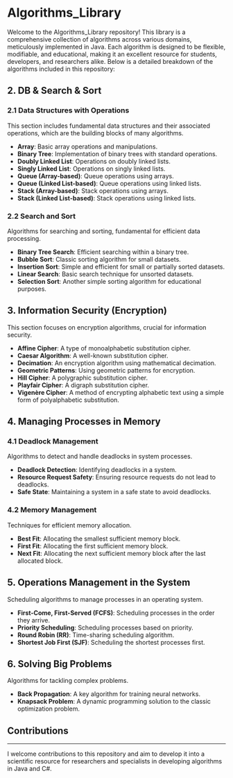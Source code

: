 # Algorithms_Library

Welcome to the Algorithms_Library repository! This library is a comprehensive collection of algorithms across various domains, meticulously implemented in Java. Each algorithm is designed to be flexible, modifiable, and educational, making it an excellent resource for students, developers, and researchers alike. Below is a detailed breakdown of the algorithms included in this repository:

## 2. DB & Search & Sort

### 2.1 Data Structures with Operations
This section includes fundamental data structures and their associated operations, which are the building blocks of many algorithms.

- **Array**: Basic array operations and manipulations.
- **Binary Tree**: Implementation of binary trees with standard operations.
- **Doubly Linked List**: Operations on doubly linked lists.
- **Singly Linked List**: Operations on singly linked lists.
- **Queue (Array-based)**: Queue operations using arrays.
- **Queue (Linked List-based)**: Queue operations using linked lists.
- **Stack (Array-based)**: Stack operations using arrays.
- **Stack (Linked List-based)**: Stack operations using linked lists.

### 2.2 Search and Sort
Algorithms for searching and sorting, fundamental for efficient data processing.

- **Binary Tree Search**: Efficient searching within a binary tree.
- **Bubble Sort**: Classic sorting algorithm for small datasets.
- **Insertion Sort**: Simple and efficient for small or partially sorted datasets.
- **Linear Search**: Basic search technique for unsorted datasets.
- **Selection Sort**: Another simple sorting algorithm for educational purposes.

## 3. Information Security (Encryption)
This section focuses on encryption algorithms, crucial for information security.

- **Affine Cipher**: A type of monoalphabetic substitution cipher.
- **Caesar Algorithm**: A well-known substitution cipher.
- **Decimation**: An encryption algorithm using mathematical decimation.
- **Geometric Patterns**: Using geometric patterns for encryption.
- **Hill Cipher**: A polygraphic substitution cipher.
- **Playfair Cipher**: A digraph substitution cipher.
- **Vigenère Cipher**: A method of encrypting alphabetic text using a simple form of polyalphabetic substitution.

## 4. Managing Processes in Memory

### 4.1 Deadlock Management
Algorithms to detect and handle deadlocks in system processes.

- **Deadlock Detection**: Identifying deadlocks in a system.
- **Resource Request Safety**: Ensuring resource requests do not lead to deadlocks.
- **Safe State**: Maintaining a system in a safe state to avoid deadlocks.

### 4.2 Memory Management
Techniques for efficient memory allocation.

- **Best Fit**: Allocating the smallest sufficient memory block.
- **First Fit**: Allocating the first sufficient memory block.
- **Next Fit**: Allocating the next sufficient memory block after the last allocated block.

## 5. Operations Management in the System
Scheduling algorithms to manage processes in an operating system.

- **First-Come, First-Served (FCFS)**: Scheduling processes in the order they arrive.
- **Priority Scheduling**: Scheduling processes based on priority.
- **Round Robin (RR)**: Time-sharing scheduling algorithm.
- **Shortest Job First (SJF)**: Scheduling the shortest processes first.

## 6. Solving Big Problems
Algorithms for tackling complex problems.

- **Back Propagation**: A key algorithm for training neural networks.
- **Knapsack Problem**: A dynamic programming solution to the classic optimization problem.

 
## Contributions
---

I welcome contributions to this repository and aim to develop it into a scientific resource for researchers and specialists in developing algorithms in Java and C#.
